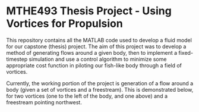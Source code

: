 # MTHE493 Thesis Project - Using Vortices for Propulsion
This repository contains all the MATLAB code used to develop a fluid model for our capstone (thesis) project. The aim of this project was to develop a method of generating flows around a given body, then to implement a fixed-timestep simulation and use a control algorithm to minimize some appropriate cost function in piloting our fish-like body through a field of vortices.

Currently, the working portion of the project is generation of a flow around a body (given a set of vortices and a freestream). This is demonstrated below, for two vortices (one to the left of the body, and one above) and a freestream pointing northwest.

